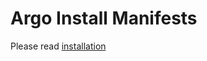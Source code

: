 # Argo Install Manifests

Please read [installation](https://argo-workflows.readthedocs.io/en/release-3.4/installation/)

